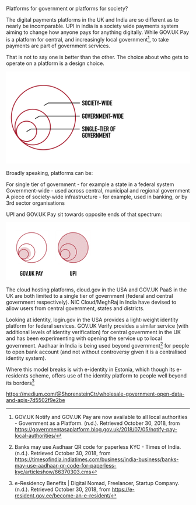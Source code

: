 <!-- TITLE: Government Society -->
<!-- SUBTITLE: A quick summary of Government Society -->


Platforms for government or platforms for society?


The digital payments platforms in the UK and India are so different as to nearly be incomparable. UPI in india is a society wide payments system aiming to change how anyone pays for anything digitally. While GOV.UK Pay is a platform for central, and increasingly local government[^1], to take payments are part of government services.

That is not to say one is better than the other. The choice about who gets to operate on a platform is a design choice.

![Footprint Key](/uploads/footprint-key.png "Footprint Key")

Broadly speaking, platforms can be:

For single tier of government - for example a state in a federal system
Government-wide - used across central, municipal and regional government
A piece of society-wide infrastructure - for example, used in banking, or by 3rd sector organisations

UPI and GOV.UK Pay sit towards opposite ends of that spectrum:

![Footprint Pay](/uploads/footprint-pay.png "Footprint Pay")


The cloud hosting platforms, cloud.gov in the USA and GOV.UK PaaS in the UK are both limited to a single tier of government (federal and central government respectively). NIC Cloud/MeghRaj in India have devised to allow users from central government, states and districts.




Looking at identity,  login.gov in the USA provides a light-weight identity platform for federal services. GOV.UK Verify provides a similar service (with additional levels of identity verification) for central government in the UK and has been experimenting with opening the service up to local government. Aadhaar in India is being used beyond government[^2] for people to open bank account (and not without controversy given it is a centralised identity system).

Where this model breaks is with e-identity in Estonia, which though its e-residents scheme, offers use of the identity platform to people well beyond its borders[^3]




[^1]: GOV.UK Notify and GOV.UK Pay are now available to all local authorities - Government as a Platform. (n.d.). Retrieved October 30, 2018, from https://governmentasaplatform.blog.gov.uk/2018/07/05/notify-pay-local-authorities/

[^2]: Banks may use Aadhaar QR code for paperless KYC - Times of India. (n.d.). Retrieved October 30, 2018, from https://timesofindia.indiatimes.com/business/india-business/banks-may-use-aadhaar-qr-code-for-paperless-kyc/articleshow/66370303.cms

[^3]: e-Residency Benefits | Digital Nomad, Freelancer, Startup Company. (n.d.). Retrieved October 30, 2018, from https://e-resident.gov.ee/become-an-e-resident/



https://medium.com/@ShorensteinCtr/wholesale-government-open-data-and-apis-7d5502f9e2be